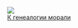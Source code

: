 ![](/books/sci_philosophy/Фридрих%20Вильгельм%20Ницше/К%20генеалогии%20морали.jpg)  
[К генеалогии морали](/books/sci_philosophy/Фридрих%20Вильгельм%20Ницше/К%20генеалогии%20морали)
